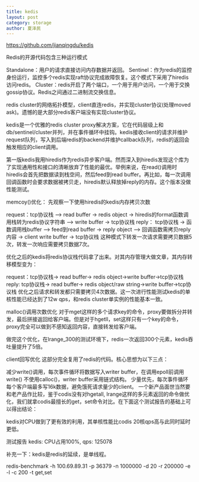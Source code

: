 ```yaml
---
title: kedis
layout: post
category: storage
author: 夏泽民
---
```

https://github.com/jianqingdu/kedis

Redis的开源代码包含三种运行模式

Standalone：用户的请求直接访问内存数据并返回。
Sentinel：作为redis的监控身份运行，监控多个redis实现raft协议完成故障恢复。这个模式下采用了hiredis访问redis。
Cluster：redis开启了两个端口，一个用于用户访问，一个用于交换gossip协议。Redis之间通过二进制流交换信息。

redis cluster的网络拓扑模型，client直连redis，并实现cluster协议(处理moved ask)。遗憾的是大部分redis客户端没有实现cluster协议。

kedis是一个优雅的redis cluster proxy解决方案，它在代码层级上和db/sentinel/cluster并列，并在事件循环中挂钩。kedis接收client的请求并维护request队列，写入到后端redis的backend并维护callback队列，redis的返回会触发相应的client调用。
<!-- more -->
第一版kedis我用hiredis作为redis异步客户端。然而深入到hiredis发现这个库为了实现通用性和接口的清晰放弃了性能的最优。举例来说，在read()调用时hiredis会首先把数据读到栈空间，然后feed到read buffer。再比如，每一次调用回调函数时会要求数据被拷贝走，hiredis默认释放掉reply的内存。这个版本没做性能测试。

memcoy()优化：
先观察一下使用hiredis的kedis内存拷贝次数

request：tcp协议栈 –> read buffer -> redis object -> hiredis的format函数调用栈转为redis协议字符串 –> write buffer -> tcp协议栈
reply： tcp协议栈 -> 函数调用栈buffer –> feed到read buffer -> reply object –> 回调函数需拷贝reply内容 -> client write buffer -> tcp协议栈
这种模式下转发一次请求需要拷贝数据5次，转发一次响应需要拷贝数据7次。

优化之后的kedis将redis协议栈代码拿了出来。对其内存管理大做文章，其内存转移模型变为：

request：tcp协议栈-> read buffer-> redis object->write buffer->tcp协议栈
reply: tcp协议栈-> read buffer-> redis object/raw string->write buffer->tcp协议栈
优化之后请求和转发都只需要拷贝4次数据。这一次进行性能测试kedis的单核性能已经达到了12w qps，和redis cluster单实例的性能基本一致。

malloc()调用次数优化
对于mget这样的多个请求key的命令，proxy要做拆分并转发，最后拼接返回给客户端。但是对于hgetll，set这样只有一个key的命令，proxy完全可以做到不感知返回内容，直接转发给客户端。

做完这个优化，在lrange_300的测试环境下，redis一次返回300个元素，kedis吞吐量提升了5倍。

client回写优化
这部分完全复用了redis的代码。核心思想为以下三点：

减少write()调用，每次事件循环将数据写入writer buffer，在调用epoll前调用write()
不使用calloc()，writer buffer采用链式结构。
少量优先，每次事件循环每个客户端最多写16k数据，避免饿死请求量少的client。
一个新产品面世当然要和老产品作比较，鉴于codis没有对hgetall, lrange这样的多元素返回的命令做优化，我们就拿codis最擅长的get，set命令对比。在下面这个测试报告的基础上可以得出结论：

kedis对CPU做到了更有效的利用，其单核性能比codis 20核qps高与此同时延时更低。

测试报告
kedis: CPU占用100%, qps: 125078

补充一下：kedis是redis的延续，是单线程。

redis-benchmark -h 100.69.89.31 -p 36379 -n 1000000 -d 20 -r 200000 -e -l -c 200 -t get,set
